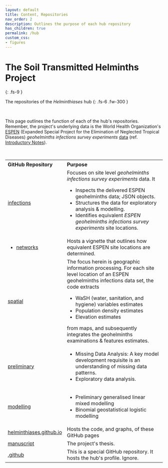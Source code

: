 ```yaml
---
layout: default
title: Content, Repositories
nav_order: 2
description: Outlines the purpose of each hub repository
has_children: true
permalink: /hub
custom_css:
- figures
---
```


# The Soil Transmitted Helminths Project
{: .fs-9 }

The repositories of the *Helminthiases* hub
{: .fs-6 .fw-300 }

<br>

This page outlines the function of each of the hub's repositories.  Remember, the project's underlying data is the World 
Health Organization's <a href="https://espen.afro.who.int/" target="_blank">ESPEN</a> (Expanded Special Project for the 
Elimination of Neglected Tropical Diseases) <i>geohelminths infections survey experiments</i> 
<a href="https://admin.espen.afro.who.int/docs/api" target="_blank">data</a> 
(ref. <a href="https://helminthiases.github.io">Introductory Notes</a>).

<br>

<table>

  <tr>
      <th style="width:13%;text-align: left;">GitHub Repository</th>
      <th style="text-align: left;">Purpose</th>
  </tr>

  <tr>
    <td><a href="https://github.com/helminthiases/infections#notes" target="\_blank">infections</a></td>
    <td>Focuses on site level <i>geohelminths infections survey experiments</i> data.  It
      <ul>
      <li>Inspects the delivered ESPEN geohelminths data; JSON objects.</li>
      <li>Structures the data for exploratory analysis & modelling.</li> 
      <li>Identifies equivalent <i>ESPEN geohelminths infections survey experiments</i> site locations.</li>
      </ul>
    </td>
  </tr>

  <tr>
    <td><ul><li><a href="https://github.com/helminthiases/networks" target="\_blank">networks</a></li></ul></td>
    <td>Hosts a vignette that outlines how equivalent ESPEN site locations are determined.</td>
  </tr>

  <tr>
    <td><a href="https://github.com/helminthiases/spatial" target="\_blank">spatial</a></td>
    <td>The focus herein is geographic information processing.  For each site level location of an ESPEN geohelminths infections data set, the code extracts
      <ul>
      <li>WaSH (water, sanitation, and hygiene) variables estimates</li>
      <li>Population density estimates</li>
      <li>Elevation estimates</li>
      </ul>
      from maps, and subsequently integrates the geohelminths examinations & features estimates.
    </td>
  </tr>

  <tr>
    <td><a href="https://github.com/helminthiases/preliminary" target="\_blank">preliminary</a></td>
    <td>
      <ul>
        <li>Missing Data Analysis: A key model development requisite is an understanding of missing data patterns.</li>
        <li>Exploratory data analysis.</li>
      </ul>
    </td>
  </tr>

  <tr>
    <td><a href="https://github.com/helminthiases/modelling" target="\_blank">modelling</a></td>
    <td>
      <ul>
        <li>Preliminary generalised linear mixed modelling</li>
        <li>Binomial geostatistical logistic modelling</li>
      </ul>
    </td>
  </tr>

  <tr>
    <td><a href="https://github.com/helminthiases/helminthiases.github.io" target="\_blank">helminthiases.github.io</a></td>
    <td>Hosts the code, and graphs, of these GitHub pages</td>
  </tr>

  <tr>
    <td><a href="https://github.com/helminthiases/manuscript" target="\_blank">manuscript</a></td>
    <td>The project's thesis.</td>
  </tr>

  <tr>
    <td><a href="https://github.com/helminthiases/.github" target="\_blank">.github</a></td>
    <td>This is a special GitHub repository.  It hosts the hub's profile.  Ignore.</td>
  </tr>

</table>

<br>
<br>
<br>
<br>

